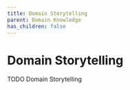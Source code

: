 ```yaml
---
title: Domain Storytelling
parent: Domain Knowledge
has_children: false
---
```


# Domain Storytelling

TODO Domain Storytelling